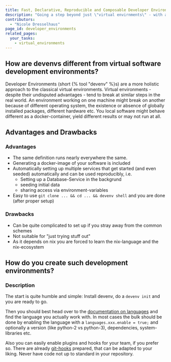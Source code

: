 ```yaml
---
title: Fast, Declarative, Reproducible and Composable Developer Environments using Nix 
description: "Going a step beyond just \"virtual envirnments\" - with advantages and drawbacks"
contributors:
  - "Nicole Dresselhaus"
page_id: developer_environments
related_pages:
  your_tasks: 
    - virtual_environments
---
```


## How are devenvs different from virtual software development environments?

Developer Environments (short {% tool "devenv" %}s) are a more holistic
approach to the classical virtual environments. Virtual environments - despite
their undisputed advantages - tend to break at similar steps in the real world.
An environment working on one machine might break on another because of
different operating system, the existence or absence of globally installed
packages, different hardware etc.
You local software might behave different as a docker-container, yield different
results or may not run at all.

## Advantages and Drawbacks

### Advantages

- The same definition runs nearly everywhere the same.
- Generating a docker-image of your software is included
- Automatically setting up multiple services that get started (and even seeded)
  automatically and can be used reproducibly, i.e.
  - Setting up a Database-Service in the backgrund
  - seeding initial data
  - sharing access via environment-variables
- Easy to use `git clone ... && cd ... && devenv shell` and you are done (after
  proper setup)

### Drawbacks

- Can be quite complicated to set up if you stray away from the common schemes
- Not suitable for "just trying stuff out"
- As it depends on nix you are forced to learn the nix-language and the
  nix-ecosystem


## How do you create such development environments? 

### Description

The start is quite humble and simple: Install devenv, do a `devenv init` and you
are ready to go.

Then you should best head over to the [documentation on languages](https://devenv.sh/languages/)
and find the language you actually work with. In most cases the bulk should be
done by enabling the language with a `languages.xxx.enable = true;` and
optionally a version (like python-2 vs python-3), dependencies, system-libraries
etc.

Also you can easily enable plugins and hooks for your team, if you prefer so.
There are already [git-hooks](https://devenv.sh/git-hooks/#1-make-sure-that-commits-are-well-formatted-at-commit-time)
prepared, that can be adapted to your liking. Never have code not up to standard
in your repository.



[devenv]: (https://devenv.sh)
